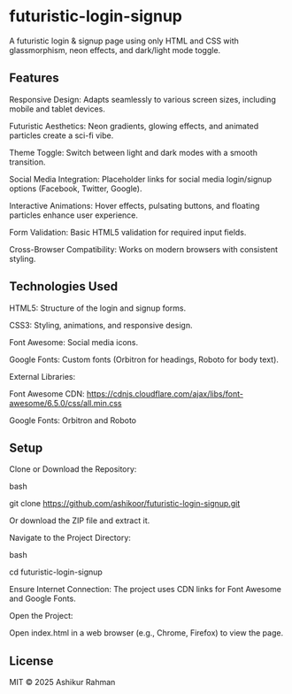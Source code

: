# futuristic-login-signup
A futuristic login & signup page using only HTML and CSS with glassmorphism, neon effects, and dark/light mode toggle.


## Features
Responsive Design: Adapts seamlessly to various screen sizes, including mobile and tablet devices.

Futuristic Aesthetics: Neon gradients, glowing effects, and animated particles create a sci-fi vibe.

Theme Toggle: Switch between light and dark modes with a smooth transition.

Social Media Integration: Placeholder links for social media login/signup options (Facebook, Twitter, Google).

Interactive Animations: Hover effects, pulsating buttons, and floating particles enhance user experience.

Form Validation: Basic HTML5 validation for required input fields.

Cross-Browser Compatibility: Works on modern browsers with consistent styling.


## Technologies Used
HTML5: Structure of the login and signup forms.

CSS3: Styling, animations, and responsive design.

Font Awesome: Social media icons.

Google Fonts: Custom fonts (Orbitron for headings, Roboto for body text).

External Libraries:

Font Awesome CDN: https://cdnjs.cloudflare.com/ajax/libs/font-awesome/6.5.0/css/all.min.css

Google Fonts: Orbitron and Roboto


## Setup
Clone or Download the Repository:

bash

git clone https://github.com/ashikoor/futuristic-login-signup.git

Or download the ZIP file and extract it.

Navigate to the Project Directory:

bash

cd futuristic-login-signup

Ensure Internet Connection: The project uses CDN links for Font Awesome and Google Fonts.

Open the Project:

Open index.html in a web browser (e.g., Chrome, Firefox) to view the page.


## License 
MIT © 2025 Ashikur Rahman
